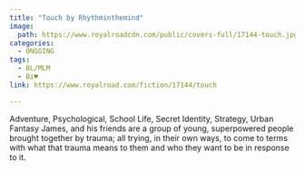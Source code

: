 ```yaml
---
title: "Touch by Rhythminthemind"
image:
  path: https://www.royalroadcdn.com/public/covers-full/17144-touch.jpg
categories:
  - ONGOING
tags:
  - BL/MLM
  - Bi♥
link: https://www.royalroad.com/fiction/17144/touch

---
```

Adventure, Psychological, School Life, Secret Identity, Strategy, Urban Fantasy
James, and his friends are a group of young, superpowered people brought together by trauma; all trying, in their own ways, to come to terms with what that trauma means to them and who they want to be in response to it.

